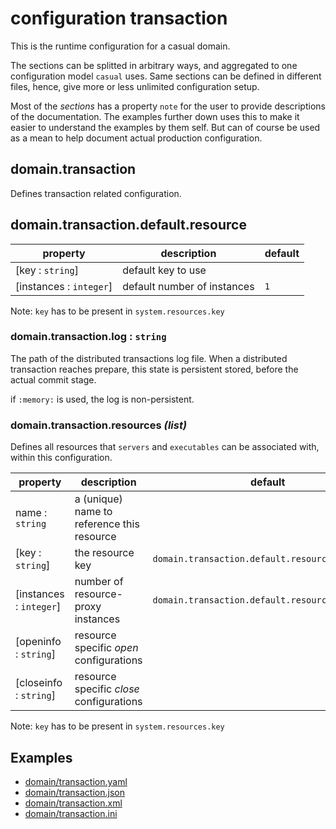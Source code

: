 # configuration transaction

[//]: # (Attention! this is a generated markdown from casual-configuration-documentation - do not edit this file!)

This is the runtime configuration for a casual domain.

The sections can be splitted in arbitrary ways, and aggregated to one configuration model `casual` uses.
Same sections can be defined in different files, hence, give more or less unlimited configuration setup.

Most of the _sections_ has a property `note` for the user to provide descriptions of the documentation. 
The examples further down uses this to make it easier to understand the examples by them self. But can of
course be used as a mean to help document actual production configuration.  



## domain.transaction

Defines transaction related configuration.

## domain.transaction.default.resource

property                 | description                  | default
-------------------------|------------------------------|---------
[key : `string`]         | default key to use           |
[instances : `integer`]  | default number of instances  | `1`

Note: `key` has to be present in `system.resources.key`


### domain.transaction.log : `string`

The path of the distributed transactions log file. When a distributed transaction reaches prepare,
this state is persistent stored, before the actual commit stage.

if `:memory:` is used, the log is non-persistent. 

### domain.transaction.resources _(list)_

Defines all resources that `servers` and `executables` can be associated with, within this configuration.

property                | description                                | default
------------------------|--------------------------------------------|--------------------------------
name : `string`         | a (unique) name to reference this resource |
[key : `string`]        | the resource key                           | `domain.transaction.default.resource.key`
[instances : `integer`] | number of resource-proxy instances         | `domain.transaction.default.resource.instances`
[openinfo : `string`]   | resource specific _open_ configurations    |
[closeinfo : `string`]  | resource specific _close_ configurations   |


Note: `key` has to be present in `system.resources.key`

## Examples

* [domain/transaction.yaml](sample/domain/transaction.yaml)
* [domain/transaction.json](sample/domain/transaction.json)
* [domain/transaction.xml](sample/domain/transaction.xml)
* [domain/transaction.ini](sample/domain/transaction.ini)

